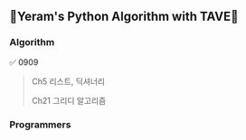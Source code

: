 ## 💙Yeram's Python Algorithm with TAVE💙

### Algorithm

✅ 0909

  > Ch5 리스트, 딕셔너리
  > 
  > Ch21 그리디 알고리즘

### Programmers
